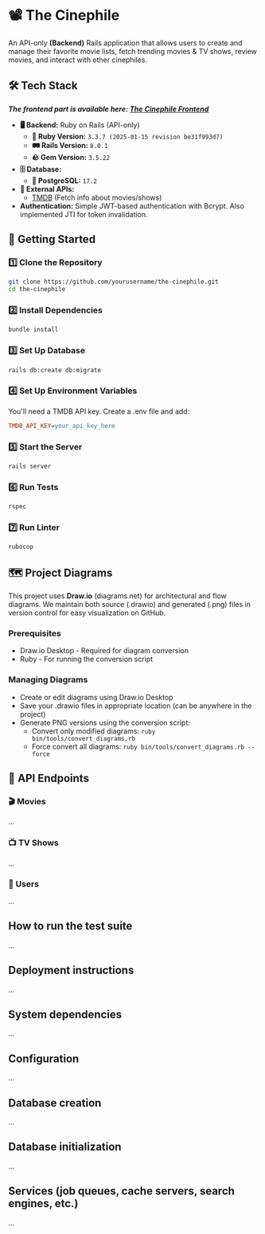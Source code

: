 # 📽️ The Cinephile
An API-only **(Backend)** Rails application that allows users to create and manage their favorite movie lists, fetch trending movies & TV shows, review movies, and interact with other cinephiles. 

## 🛠️ Tech Stack
***The frontend part is available here: [The Cinephile Frontend](https://github.com/arunava-webdev4u/the-cinephile-frontend)***
- **🖥️ Backend:** Ruby on Rails (API-only)
    - **💎 Ruby Version:** `3.3.7 (2025-01-15 revision be31f993d7)`
    - **🛤️ Rails Version:** `8.0.1`
    - **🪨 Gem Version:** `3.5.22`
- **🗄️ Database:**
    - **🐘 PostgreSQL:** `17.2`
- **🔌 External APIs:**
    - [TMDB](https://www.themoviedb.org/) (Fetch info about movies/shows)
- **Authentication:** Simple JWT-based authentication with Bcrypt. Also implemented JTI for token invalidation.

## 🚀 Getting Started
### 1️⃣ Clone the Repository
```sh
git clone https://github.com/yourusername/the-cinephile.git
cd the-cinephile
```
### 2️⃣ Install Dependencies
```sh
bundle install
```
### 3️⃣ Set Up Database
```sh
rails db:create db:migrate
```
### 4️⃣ Set Up Environment Variables
You'll need a TMDB API key. Create a .env file and add:
```ini
TMDB_API_KEY=your_api_key_here
```
### 5️⃣ Start the Server
```sh
rails server
```
### 6️⃣ Run Tests
```sh
rspec
```
### 7️⃣ Run Linter
```sh
rubocop
```

## 🗺️ Project Diagrams
This project uses **Draw.io** (diagrams.net) for architectural and flow diagrams. We maintain both source (.drawio) and generated (.png) files in version control for easy visualization on GitHub.
### Prerequisites
- Draw.io Desktop - Required for diagram conversion
- Ruby - For running the conversion script
### Managing Diagrams
- Create or edit diagrams using Draw.io Desktop
- Save your .drawio files in appropriate location (can be anywhere in the project)
- Generate PNG versions using the conversion script:
    - Convert only modified diagrams: `ruby bin/tools/convert_diagrams.rb`
    - Force convert all diagrams: `ruby bin/tools/convert_diagrams.rb --force`

## 📡 API Endpoints
### 🎬 Movies
...
### 📺 TV Shows
...
### 👤 Users
...

## How to run the test suite
...

## Deployment instructions
...

## System dependencies
...

## Configuration
...

## Database creation
...

## Database initialization
...

## Services (job queues, cache servers, search engines, etc.)
...
